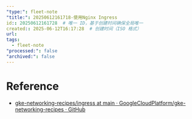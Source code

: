 ```yaml
---
"type:": fleet-note
"title:": 20250612161718-使用Nginx Ingress
id:: 20250612161728  # 唯一 ID，基于创建时间确保全局唯一
created:: 2025-06-12T16:17:28  # 创建时间（ISO 格式）
url: 
tags:
  - fleet-note
"processed:": false
"archived:": false
---
```



# Reference
* [gke-networking-recipes/ingress at main · GoogleCloudPlatform/gke-networking-recipes · GitHub](https://github.com/GoogleCloudPlatform/gke-networking-recipes/tree/main/ingress)